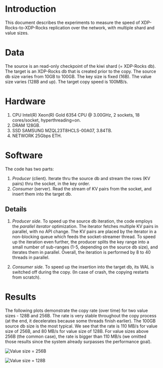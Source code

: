 # Introduction

This document describes the experiments to measure the speed of XDP-Rocks-to-XDP-Rocks replication over the network, with multiple shard and value sizes. 

# Data

The source is an read-only checkpoint of the kiwi shard (= XDP-Rocks db). The target is an XDP-Rocks db that is created prior to the copy. 
The source db size varies from 10GB to 100GB. The key size is fixed (16B). The value size varies (128B and up).
The target copy speed is 100MB/s. 

# Hardware

1. CPU Intel(R) Xeon(R) Gold 6354 CPU @ 3.00GHz, 2 sockets, 18 cores/socket, hyperthreading=on.
1. DRAM 128GB.
1. SSD SAMSUNG MZQL23T8HCLS-00A07, 3.84TB.
1. NETWORK 25Gbps ETH.

# Software

The code has two parts:

1. *Producer* (client). Iterate thru the source db and stream the rows (KV pairs) thru the socket, in the key order. 
1. *Consumer* (server). Read the stream of KV pairs from the socket, and insert them into the target db. 

## Details

1. *Producer side*. To speed up the source db iteration, the code employs the *parallel iterator* optimization. The iterator fetches multiple KV pairs in parallel, with no API change. The KV pairs are placed by the iterator in a non-blocking queue which feeds the socket-streamer thread. To speed up the iteration even further, the producer splits the key range into a small number of sub-ranges (1-5, depending on the source db size), and iterates them in parallel. Overall, the iteration is performed by 8 to 40 threads in parallel. 

1. *Consumer side*. To speed up the insertion into the target db, its WAL is switched off during the copy. (In case of crash, the copying restarts from scratch). 

# Results

The following plots demonstrate the copy rate (over time) for two value sizes - 128B and 256B. The rate is very stable throughout the copy process (at the end, it decelerates because some threads finish earlier). The 100GB source db size is the most typical. We see that the rate is 110 MB/s for value size of 256B, and 80 MB/s for value size of 128B. For value  sizes above 256B (the common case), the rate is bigger than 110 MB/s (we omitted those results since the system already surpasses the performance goal). 

![Value size = 256B](https://github.com/michaelpanpliops/replicator/assets/143769632/56dd2b6c-1576-410e-a2b8-ab33a15f6a18)

![Value size = 128B](https://github.com/michaelpanpliops/replicator/assets/143769632/087267ce-f942-4b8d-8406-495ee4605c3d)
